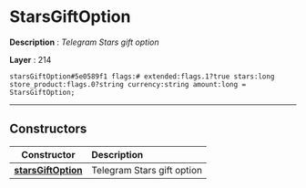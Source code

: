 # StarsGiftOption

**Description** : *Telegram Stars gift option*

**Layer** : 214

```tl
starsGiftOption#5e0589f1 flags:# extended:flags.1?true stars:long store_product:flags.0?string currency:string amount:long = StarsGiftOption;
```

---

## Constructors

| Constructor | Description |
| :---: | :--- |
| [**starsGiftOption**](constructor/starsGiftOption) | Telegram Stars gift option |